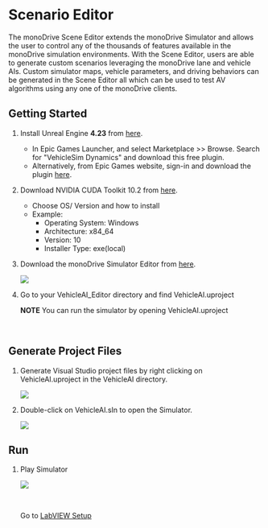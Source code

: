 # Scenario Editor

The monoDrive Scene Editor extends the monoDrive Simulator and allows the user to control any of the thousands of features available in the monoDrive simulation environments. With the Scene Editor, users are able to generate custom scenarios leveraging the monoDrive lane and vehicle AIs. Custom simulator maps, vehicle parameters, and driving behaviors can be generated in the Scene Editor all which can be used to test AV algorithms using any one of the monoDrive clients.


## Getting Started

1. Install Unreal Engine **4.23** from [here](https://www.unrealengine.com/en-US/).

    - In Epic Games Launcher, and select Marketplace >> Browse. Search for "VehicleSim Dynamics" and download this free plugin. 
    - Alternatively, from Epic Games website, sign-in and download the plugin [here](https://www.unrealengine.com/marketplace/en-US/product/carsim-vehicle-dynamics).

1. Download NVIDIA CUDA Toolkit 10.2 from [here](https://developer.nvidia.com/cuda-downloads?target_os=Windows&target_arch=x86_64).
    - Choose OS/ Version and how to install
    - Example:
         - Operating System: Windows
         - Architecture: x84_64
         - Version: 10
         - Installer Type: exe(local)

1. Download the monoDrive Simulator Editor from [here](https://www.monodrive.io/register).

    <div class="img_container">
    <img class='lg_img' src="../LV_client/quick_start/imgs/sensor_editor_extract.png"/>
    </div>

1. Go to your VehicleAI_Editor directory and find VehicleAI.uproject

    **NOTE** 
    You can run the simulator by opening VehicleAI.uproject

<p>&nbsp;</p>

## Generate Project Files

1. Generate Visual Studio project files by right clicking on VehicleAI.uproject in the VehicleAI directory. 

    <div class="img_container">
    <img class='lg_img' src="../LV_client/quick_start/imgs/generate_project_files.png"/>
    </div>

2. Double-click on VehicleAI.sIn to open the Simulator.

    <div class="img_container">
    <img class='lg_img' src="../LV_client/quick_start/imgs/vehicle-sIn.png"/>
    </div>

## Run

1. Play Simulator

    <div class="img_container">
    <img class='wide_img' src="../LV_client/quick_start/imgs/play.png"/>
    </div>

    <p>&nbsp;</p>

    Go to [LabVIEW Setup](LV_client/quick_start/LabVIEW_client_quick_start.md)

    <p>&nbsp;</p>